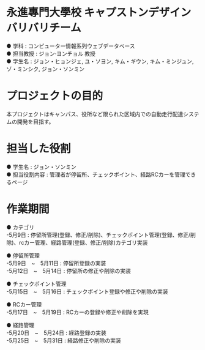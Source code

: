 # 永進專門大學校 キャプストンデザイン バリバリチーム
 ● 学科 : コンピューター情報系列ウェブデータベース<br>
 ● 担当教授 : ジョン·ヨンチョル 教授<br>
 ● 学生名 : ジョン・ヒョンジェ, ユ・ソヨン, キム・ギウン, キム・ミンジュン, ゾ・ミンシク, ジョン・ソンミン<br> 
 
# プロジェクトの目的
 本プロジェクトはキャンパス、役所など限られた区域内での自動走行配達システムの開発を目指す。

# 担当した役割
 ● 学生名 : ジョン・ソンミン<br> 
 ● 担当役割内容 : 管理者が停留所、チェックポイント、経路RCカーを管理できるページ
 
# 作業期間
 ● カテゴリ<br> 
  -5月9日 : 停留所管理(登録、修正/削除)、チェックポイント管理(登録、修正/削除)、rcカー管理、経路管理(登録、修正/削除)カテゴリ実装
  
 ● 停留所管理<br> 
  -5月9日　~　5月11日 : 停留所登録の実装<br>
  -5月12日　~　5月14日 : 停留所の修正や削除の実装<br>
 
 ● チェックポイント管理<br> 
  -5月15日　~　5月16日 :  チェックポイント登録や修正や削除の実装<br>
                  
 ● RCカー管理<br> 
  -5月17日　~　5月19日 : RCカーの登録や修正や削除を実現<br>
                  
 ● 経路管理<br> 
  -5月20日　~　5月24日 : 経路登録の実装<br>
  -5月25日　~　5月31日 : 経路修正や削除の実装<br>
